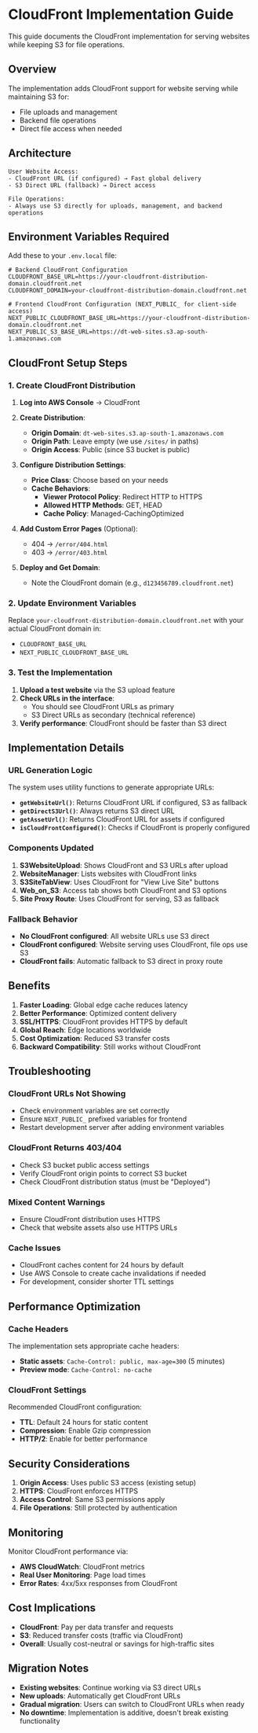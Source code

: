 # CloudFront Implementation Guide

This guide documents the CloudFront implementation for serving websites while keeping S3 for file operations.

## Overview

The implementation adds CloudFront support for website serving while maintaining S3 for:
- File uploads and management
- Backend file operations
- Direct file access when needed

## Architecture

```
User Website Access:
- CloudFront URL (if configured) → Fast global delivery
- S3 Direct URL (fallback) → Direct access

File Operations:
- Always use S3 directly for uploads, management, and backend operations
```

## Environment Variables Required

Add these to your `.env.local` file:

```env
# Backend CloudFront Configuration
CLOUDFRONT_BASE_URL=https://your-cloudfront-distribution-domain.cloudfront.net
CLOUDFRONT_DOMAIN=your-cloudfront-distribution-domain.cloudfront.net

# Frontend CloudFront Configuration (NEXT_PUBLIC_ for client-side access)
NEXT_PUBLIC_CLOUDFRONT_BASE_URL=https://your-cloudfront-distribution-domain.cloudfront.net
NEXT_PUBLIC_S3_BASE_URL=https://dt-web-sites.s3.ap-south-1.amazonaws.com
```

## CloudFront Setup Steps

### 1. Create CloudFront Distribution

1. **Log into AWS Console** → CloudFront
2. **Create Distribution**:
   - **Origin Domain**: `dt-web-sites.s3.ap-south-1.amazonaws.com`
   - **Origin Path**: Leave empty (we use `/sites/` in paths)
   - **Origin Access**: Public (since S3 bucket is public)

3. **Configure Distribution Settings**:
   - **Price Class**: Choose based on your needs
   - **Cache Behaviors**: 
     - **Viewer Protocol Policy**: Redirect HTTP to HTTPS
     - **Allowed HTTP Methods**: GET, HEAD
     - **Cache Policy**: Managed-CachingOptimized
   
4. **Add Custom Error Pages** (Optional):
   - 404 → `/error/404.html`
   - 403 → `/error/403.html`

5. **Deploy and Get Domain**: 
   - Note the CloudFront domain (e.g., `d123456789.cloudfront.net`)

### 2. Update Environment Variables

Replace `your-cloudfront-distribution-domain.cloudfront.net` with your actual CloudFront domain in:
- `CLOUDFRONT_BASE_URL`
- `NEXT_PUBLIC_CLOUDFRONT_BASE_URL`

### 3. Test the Implementation

1. **Upload a test website** via the S3 upload feature
2. **Check URLs in the interface**:
   - You should see CloudFront URLs as primary
   - S3 Direct URLs as secondary (technical reference)
3. **Verify performance**: CloudFront should be faster than S3 direct

## Implementation Details

### URL Generation Logic

The system uses utility functions to generate appropriate URLs:

- **`getWebsiteUrl()`**: Returns CloudFront URL if configured, S3 as fallback
- **`getDirectS3Url()`**: Always returns S3 direct URL
- **`getAssetUrl()`**: Returns CloudFront URL for assets if configured
- **`isCloudFrontConfigured()`**: Checks if CloudFront is properly configured

### Components Updated

1. **S3WebsiteUpload**: Shows CloudFront and S3 URLs after upload
2. **WebsiteManager**: Lists websites with CloudFront links
3. **S3SiteTabView**: Uses CloudFront for "View Live Site" buttons
4. **Web_on_S3**: Access tab shows both CloudFront and S3 options
5. **Site Proxy Route**: Uses CloudFront for serving, S3 as fallback

### Fallback Behavior

- **No CloudFront configured**: All website URLs use S3 direct
- **CloudFront configured**: Website serving uses CloudFront, file ops use S3
- **CloudFront fails**: Automatic fallback to S3 direct in proxy route

## Benefits

1. **Faster Loading**: Global edge cache reduces latency
2. **Better Performance**: Optimized content delivery
3. **SSL/HTTPS**: CloudFront provides HTTPS by default  
4. **Global Reach**: Edge locations worldwide
5. **Cost Optimization**: Reduced S3 transfer costs
6. **Backward Compatibility**: Still works without CloudFront

## Troubleshooting

### CloudFront URLs Not Showing
- Check environment variables are set correctly
- Ensure `NEXT_PUBLIC_` prefixed variables for frontend
- Restart development server after adding environment variables

### CloudFront Returns 403/404
- Check S3 bucket public access settings
- Verify CloudFront origin points to correct S3 bucket
- Check CloudFront distribution status (must be "Deployed")

### Mixed Content Warnings
- Ensure CloudFront distribution uses HTTPS
- Check that website assets also use HTTPS URLs

### Cache Issues
- CloudFront caches content for 24 hours by default
- Use AWS Console to create cache invalidations if needed
- For development, consider shorter TTL settings

## Performance Optimization

### Cache Headers
The implementation sets appropriate cache headers:
- **Static assets**: `Cache-Control: public, max-age=300` (5 minutes)
- **Preview mode**: `Cache-Control: no-cache`

### CloudFront Settings
Recommended CloudFront configuration:
- **TTL**: Default 24 hours for static content
- **Compression**: Enable Gzip compression
- **HTTP/2**: Enable for better performance

## Security Considerations

1. **Origin Access**: Uses public S3 access (existing setup)
2. **HTTPS**: CloudFront enforces HTTPS
3. **Access Control**: Same S3 permissions apply
4. **File Operations**: Still protected by authentication

## Monitoring

Monitor CloudFront performance via:
- **AWS CloudWatch**: CloudFront metrics
- **Real User Monitoring**: Page load times
- **Error Rates**: 4xx/5xx responses from CloudFront

## Cost Implications

- **CloudFront**: Pay per data transfer and requests
- **S3**: Reduced transfer costs (traffic via CloudFront)
- **Overall**: Usually cost-neutral or savings for high-traffic sites

## Migration Notes

- **Existing websites**: Continue working via S3 direct URLs
- **New uploads**: Automatically get CloudFront URLs
- **Gradual migration**: Users can switch to CloudFront URLs when ready
- **No downtime**: Implementation is additive, doesn't break existing functionality 